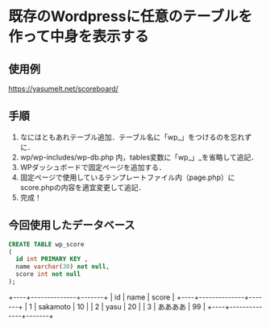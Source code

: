 # 既存のWordpressに任意のテーブルを作って中身を表示する

## 使用例
https://yasumelt.net/scoreboard/

## 手順
1. なにはともあれテーブル追加．テーブル名に「wp_」をつけるのを忘れずに．
2. wp/wp-includes/wp-db.php 内，tables変数に「wp_」_を省略して追記．
3. WPダッシュボードで固定ページを追加する．
4. 固定ページで使用しているテンプレートファイル内（page.php）にscore.phpの内容を適宜変更して追記．
5. 完成！

## 今回使用したデータベース
```sql
CREATE TABLE wp_score
(
  id int PRIMARY KEY ,
  name varchar(30) not null,
  score int not null
);
```

+----+--------------+-------+
| id | name         | score |
+----+--------------+-------+
|  1 | sakamoto     |    10 |
|  2 | yasu         |    20 |
|  3 | ああああ     |    99 |
+----+--------------+-------+

